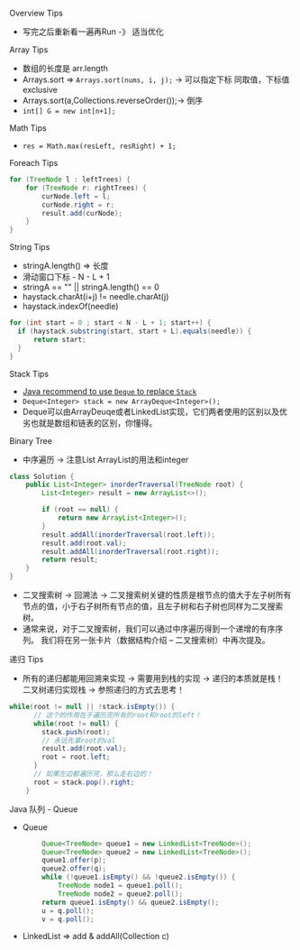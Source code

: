 Overview Tips 
* 写完之后重新看一遍再Run -》 适当优化


Array Tips
* 数组的长度是 arr.length
* Arrays.sort => `Arrays.sort(nums, i, j);` -> 可以指定下标 同取值，下标值exclusive 
* Arrays.sort(a,Collections.reverseOrder());-> 倒序
* `int[] G = new int[n+1];`

Math Tips
* `res = Math.max(resLeft, resRight) + 1;`

Foreach Tips
```java
for (TreeNode l : leftTrees) {
    for (TreeNode r: rightTrees) {
        curNode.left = l;
        curNode.right = r;
        result.add(curNode);
    }
}
```

String Tips
* stringA.length() => 长度
* 滑动窗口下标 - N - L + 1
* stringA == "" || stringA.length() == 0
* haystack.charAt(i+j) != needle.charAt(j)
* haystack.indexOf(needle)
```java
for (int start = 0 ; start < N - L + 1; start++) {
  if (haystack.substring(start, start + L).equals(needle)) {
      return start;
  }
}
```

Stack Tips

* [Java recommend to use `Deque` to replace `Stack`](https://chengfeng96.com/blog/2018/01/20/Java%E4%B8%AD%E7%94%A8Deque%E6%8E%A5%E5%8F%A3%E4%BB%A3%E6%9B%BFStack%E6%8E%A5%E5%8F%A3%E5%AE%8C%E6%88%90%E6%A0%88%E5%8A%9F%E8%83%BD/)
* `Deque<Integer> stack = new ArrayDeque<Integer>();`
* Deque可以由ArrayDeuqe或者LinkedList实现，它们两者使用的区别以及优劣也就是数组和链表的区别，你懂得。

Binary Tree
* 中序遍历 -> 注意List ArrayList的用法和integer
```java
class Solution {
    public List<Integer> inorderTraversal(TreeNode root) {
        List<Integer> result = new ArrayList<>();

        if (root == null) {
            return new ArrayList<Integer>();
        }
        result.addAll(inorderTraversal(root.left));
        result.add(root.val);
        result.addAll(inorderTraversal(root.right));
        return result;
    }
}
```
* 二叉搜索树 -> 回溯法 -> 二叉搜索树关键的性质是根节点的值大于左子树所有节点的值，小于右子树所有节点的值，且左子树和右子树也同样为二叉搜索树。
* 通常来说，对于二叉搜索树，我们可以通过中序遍历得到一个递增的有序序列。 我们将在另一张卡片（数据结构介绍 – 二叉搜索树）中再次提及。

递归 Tips
* 所有的递归都能用回溯来实现 -> 需要用到栈的实现 -> 递归的本质就是栈！
二叉树递归实现栈 -> 参照递归的方式去思考！
```java
while(root != null || !stack.isEmpty()) { 
      // 这个的作用在于遍历完所有的root和root的left！
      while(root != null) {
        stack.push(root);
        // 永远先拿root的val
        result.add(root.val);
        root = root.left;
      }
      // 如果左边都遍历完，那么走右边的！
      root = stack.pop().right;
    }
```

Java 队列 - Queue
* Queue 
```java
        Queue<TreeNode> queue1 = new LinkedList<TreeNode>();
        Queue<TreeNode> queue2 = new LinkedList<TreeNode>();
        queue1.offer(p);
        queue2.offer(q);
        while (!queue1.isEmpty() && !queue2.isEmpty()) {
            TreeNode node1 = queue1.poll();
            TreeNode node2 = queue2.poll();
        return queue1.isEmpty() && queue2.isEmpty();
        u = q.poll();
        v = q.poll();
```
* LinkedList => add & addAll(Collection c)